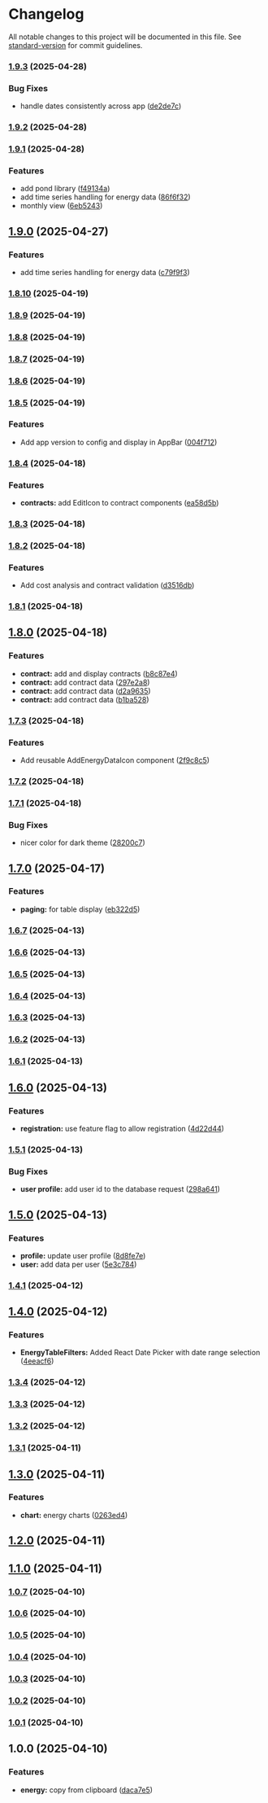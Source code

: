 # Changelog

All notable changes to this project will be documented in this file. See [standard-version](https://github.com/conventional-changelog/standard-version) for commit guidelines.

### [1.9.3](https://github.com/dachrisch/energy.consumption/compare/v1.9.2...v1.9.3) (2025-04-28)


### Bug Fixes

* handle dates consistently across app ([de2de7c](https://github.com/dachrisch/energy.consumption/commit/de2de7c2aeae21c6df24b6549387a1a6fdf074fb))

### [1.9.2](https://github.com/dachrisch/energy.consumption/compare/v1.9.1...v1.9.2) (2025-04-28)

### [1.9.1](https://github.com/dachrisch/energy.consumption/compare/v1.8.10...v1.9.1) (2025-04-28)


### Features

* add pond library ([f49134a](https://github.com/dachrisch/energy.consumption/commit/f49134ae3ae58e8a4e93ef246e9defc135bdd494))
* add time series handling for energy data ([86f6f32](https://github.com/dachrisch/energy.consumption/commit/86f6f3257f1ade14d139538bde349d9262c449b8))
* monthly view ([6eb5243](https://github.com/dachrisch/energy.consumption/commit/6eb5243e93f47ed608960da722bac846646e16bd))

## [1.9.0](https://github.com/dachrisch/energy.consumption/compare/v1.8.10...v1.9.0) (2025-04-27)


### Features

* add time series handling for energy data ([c79f9f3](https://github.com/dachrisch/energy.consumption/commit/c79f9f3423e5354d42388df5d68a3bc3506de003))

### [1.8.10](https://github.com/dachrisch/energy.consumption/compare/v1.8.9...v1.8.10) (2025-04-19)

### [1.8.9](https://github.com/dachrisch/energy.consumption/compare/v1.8.8...v1.8.9) (2025-04-19)

### [1.8.8](https://github.com/dachrisch/energy.consumption/compare/v1.8.7...v1.8.8) (2025-04-19)

### [1.8.7](https://github.com/dachrisch/energy.consumption/compare/v1.8.6...v1.8.7) (2025-04-19)

### [1.8.6](https://github.com/dachrisch/energy.consumption/compare/v1.8.5...v1.8.6) (2025-04-19)

### [1.8.5](https://github.com/dachrisch/energy.consumption/compare/v1.8.4...v1.8.5) (2025-04-19)


### Features

* Add app version to config and display in AppBar ([004f712](https://github.com/dachrisch/energy.consumption/commit/004f712cf2ff15f9dcc4ebfe3b6381c8121c7f17))

### [1.8.4](https://github.com/dachrisch/energy.consumption/compare/v1.8.3...v1.8.4) (2025-04-18)


### Features

* **contracts:** add EditIcon to contract components ([ea58d5b](https://github.com/dachrisch/energy.consumption/commit/ea58d5bae79c790928b6d203605f6345c4258630))

### [1.8.3](https://github.com/dachrisch/energy.consumption/compare/v1.8.2...v1.8.3) (2025-04-18)

### [1.8.2](https://github.com/dachrisch/energy.consumption/compare/v1.8.1...v1.8.2) (2025-04-18)


### Features

* Add cost analysis and contract validation ([d3516db](https://github.com/dachrisch/energy.consumption/commit/d3516db02c492bb272fdfce808a1eabd59b6cdfa))

### [1.8.1](https://github.com/dachrisch/energy.consumption/compare/v1.8.0...v1.8.1) (2025-04-18)

## [1.8.0](https://github.com/dachrisch/energy.consumption/compare/v1.7.3...v1.8.0) (2025-04-18)


### Features

* **contract:** add and display contracts ([b8c87e4](https://github.com/dachrisch/energy.consumption/commit/b8c87e428c73536822fa94c339be2f060506ac42))
* **contract:** add contract data ([297e2a8](https://github.com/dachrisch/energy.consumption/commit/297e2a8b71cf7f1727382eadc329349a3f9b9b77))
* **contract:** add contract data ([d2a9635](https://github.com/dachrisch/energy.consumption/commit/d2a9635c6c9876da163f27a0ad24acb86390b004))
* **contract:** add contract data ([b1ba528](https://github.com/dachrisch/energy.consumption/commit/b1ba5281eda9d322e5eca9b0b0b223df45bb20a7))

### [1.7.3](https://github.com/dachrisch/energy.consumption/compare/v1.7.2...v1.7.3) (2025-04-18)


### Features

* Add reusable AddEnergyDataIcon component ([2f9c8c5](https://github.com/dachrisch/energy.consumption/commit/2f9c8c565a0b9471956a72965e8f8befea742aee))

### [1.7.2](https://github.com/dachrisch/energy.consumption/compare/v1.7.1...v1.7.2) (2025-04-18)

### [1.7.1](https://github.com/dachrisch/energy.consumption/compare/v1.7.0...v1.7.1) (2025-04-18)


### Bug Fixes

* nicer color for dark theme ([28200c7](https://github.com/dachrisch/energy.consumption/commit/28200c758e30779f2f6ee8a453a55384bd506dbb))

## [1.7.0](https://github.com/dachrisch/energy.consumption/compare/v1.6.7...v1.7.0) (2025-04-17)


### Features

* **paging:** for table display ([eb322d5](https://github.com/dachrisch/energy.consumption/commit/eb322d5289b77b2c7edf981dddeaeca83486d2f3))

### [1.6.7](https://github.com/dachrisch/energy.consumption/compare/v1.6.6...v1.6.7) (2025-04-13)

### [1.6.6](https://github.com/dachrisch/energy.consumption/compare/v1.6.5...v1.6.6) (2025-04-13)

### [1.6.5](https://github.com/dachrisch/energy.consumption/compare/v1.6.4...v1.6.5) (2025-04-13)

### [1.6.4](https://github.com/dachrisch/energy.consumption/compare/v1.6.3...v1.6.4) (2025-04-13)

### [1.6.3](https://github.com/dachrisch/energy.consumption/compare/v1.6.2...v1.6.3) (2025-04-13)

### [1.6.2](https://github.com/dachrisch/energy.consumption/compare/v1.6.1...v1.6.2) (2025-04-13)

### [1.6.1](https://github.com/dachrisch/energy.consumption/compare/v1.6.0...v1.6.1) (2025-04-13)

## [1.6.0](https://github.com/dachrisch/energy.consumption/compare/v1.5.1...v1.6.0) (2025-04-13)


### Features

* **registration:** use feature flag to allow registration ([4d22d44](https://github.com/dachrisch/energy.consumption/commit/4d22d44a025d40057f953732170e073f3e54d21f))

### [1.5.1](https://github.com/dachrisch/energy.consumption/compare/v1.5.0...v1.5.1) (2025-04-13)


### Bug Fixes

* **user profile:** add user id to the database request ([298a641](https://github.com/dachrisch/energy.consumption/commit/298a641f2a18f3888d4190eb20dff453d2f667b2))

## [1.5.0](https://github.com/dachrisch/energy.consumption/compare/v1.4.1...v1.5.0) (2025-04-13)


### Features

* **profile:** update user profile ([8d8fe7e](https://github.com/dachrisch/energy.consumption/commit/8d8fe7e67175e702ff939098c93211954e3f6e75))
* **user:** add data per user ([5e3c784](https://github.com/dachrisch/energy.consumption/commit/5e3c7844ff83e923d827e2b4982a2e9084437a57))

### [1.4.1](https://github.com/dachrisch/energy.consumption/compare/v1.4.0...v1.4.1) (2025-04-12)

## [1.4.0](https://github.com/dachrisch/energy.consumption/compare/v1.3.4...v1.4.0) (2025-04-12)


### Features

* **EnergyTableFilters:** Added React Date Picker with date range selection ([4eeacf6](https://github.com/dachrisch/energy.consumption/commit/4eeacf6a4faf783bb2c39259b1698d6b9a2e507d))

### [1.3.4](https://github.com/dachrisch/energy.consumption/compare/v1.3.3...v1.3.4) (2025-04-12)

### [1.3.3](https://github.com/dachrisch/energy.consumption/compare/v1.3.2...v1.3.3) (2025-04-12)

### [1.3.2](https://github.com/dachrisch/energy.consumption/compare/v1.3.1...v1.3.2) (2025-04-12)

### [1.3.1](https://github.com/dachrisch/energy.consumption/compare/v1.3.0...v1.3.1) (2025-04-11)

## [1.3.0](https://github.com/dachrisch/energy.consumption/compare/v1.2.0...v1.3.0) (2025-04-11)


### Features

* **chart:** energy charts ([0263ed4](https://github.com/dachrisch/energy.consumption/commit/0263ed419da75a29688aaa83d0f3a9aaeda24888))

## [1.2.0](https://github.com/dachrisch/energy.consumption/compare/v1.1.0...v1.2.0) (2025-04-11)

## [1.1.0](https://github.com/dachrisch/energy.consumption/compare/v1.0.7...v1.1.0) (2025-04-11)

### [1.0.7](https://github.com/dachrisch/energy.consumption/compare/v1.0.6...v1.0.7) (2025-04-10)

### [1.0.6](https://github.com/dachrisch/energy.consumption/compare/v1.0.5...v1.0.6) (2025-04-10)

### [1.0.5](https://github.com/dachrisch/energy.consumption/compare/v1.0.4...v1.0.5) (2025-04-10)

### [1.0.4](https://github.com/dachrisch/energy.consumption/compare/v1.0.3...v1.0.4) (2025-04-10)

### [1.0.3](https://github.com/dachrisch/energy.consumption/compare/v1.0.2...v1.0.3) (2025-04-10)

### [1.0.2](https://github.com/dachrisch/energy.consumption/compare/v1.0.1...v1.0.2) (2025-04-10)

### [1.0.1](https://github.com/dachrisch/energy.consumption/compare/v1.0.0...v1.0.1) (2025-04-10)

## 1.0.0 (2025-04-10)


### Features

* **energy:** copy from clipboard ([daca7e5](https://github.com/dachrisch/energy.consumption/commit/daca7e5847fbd2d9bed6407841d08a08ad8ff166))
